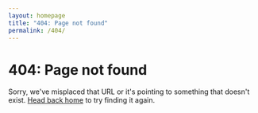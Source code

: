 ```yaml
---
layout: homepage
title: "404: Page not found"
permalink: /404/
---
```


<div class="page">
  <h1 class="page-title">404: Page not found</h1>
  <p class="lead">Sorry, we've misplaced that URL or it's pointing to something
  that doesn't exist. <a href="/">Head back home</a> to try finding it
  again.</p>
</div>
